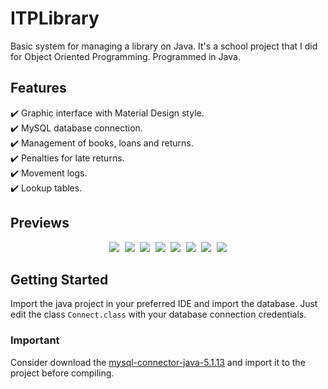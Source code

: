 # ITPLibrary
Basic system for managing a library on Java. It's a school project that I did for Object Oriented Programming. Programmed in Java.

## Features
✔️ Graphic interface with Material Design style.\
✔️ MySQL database connection.\
✔️ Management of books, loans and returns.\
✔️ Penalties for late returns.\
✔️ Movement logs.\
✔️ Lookup tables.

## Previews

<p align="center">
  <kbd>
    <img src="https://i.ibb.co/ngb5Fz1/Imagen1.png"></img>
    <img src="https://i.ibb.co/Fb5jzqD/Imagen2.png"></img>
    <img src="https://i.ibb.co/cDkTQp0/Imagen3.png"></img>
    <img src="https://i.ibb.co/Db7MbL2/Imagen4.png"></img>
    <img src="https://i.ibb.co/hLpVJ3g/Imagen5.png"></img>
    <img src="https://i.ibb.co/3N3H5LZ/Imagen6.png"></img>
    <img src="https://i.ibb.co/3fPvLTG/Imagen7.png"></img>
    <img src="https://i.ibb.co/87fjj12/Imagen8.png"></img>
  </kbd>
</p>

## Getting Started
Import the java project in your preferred IDE and import the database. Just edit the class `Connect.class` with your database connection credentials.

### Important
Consider download the [mysql-connector-java-5.1.13](http://www.java2s.com/Code/JarDownload/mysql/mysql-connector-java-5.1.13.jar.zip) and import it to the project before compiling.

